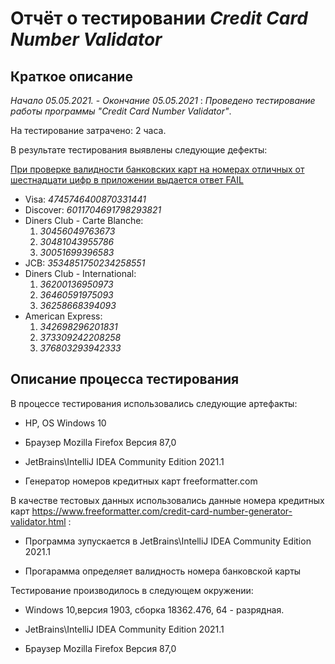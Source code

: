 # Отчёт о тестировании *Credit Card Number Validator* 

## Краткое описание

*Начало 05.05.2021.* - *Окончание 05.05.2021* : *Проведено тестирование работы программы "Credit Card Number Validator"*.

На тестирование затрачено:  2 часа.

В результате тестирования выявлены следующие дефекты: 

            
[При проверке валидности банковских карт на номерах отличных от шестнадцати цифр в приложении выдается ответ FAIL](https://github.com/frantzev/Introduction-to-Java/issues/1#issue-876879475)
* Visa: *4745746400870331441*
* Discover: *6011704691798293821*
* Diners Club - Carte Blanche:
  1. *30456049763673*
  2. *30481043955786*
  3. *30051699396583*
* JCB: *3534851750234258551*
* Diners Club - International:
  1. *36200136950973*
  2. *36460591975093*
  3. *36258668394093*
* American Express:
  1. *342698296201831*
  2. *373309242208258*
  3. *376803293942333*

## Описание процесса тестирования

В процессе тестирования использовались следующие артефакты:

* HP, OS Windows 10 

* Браузер Mozilla Firefox  Версия 87,0 

* JetBrains\IntelliJ IDEA Community Edition 2021.1 

* Генератор номеров кредитных карт freeformatter.com

В качестве тестовых данных использовались данные номера кредитных карт https://www.freeformatter.com/credit-card-number-generator-validator.html :

* Программа зупускается в JetBrains\IntelliJ IDEA Community Edition 2021.1  

* Прогарамма определяет валидность номера банковской карты 

Тестирование производилось в следующем окружении:

* Windows 10,версия 1903, сборка 18362.476, 64 - разрядная.

* JetBrains\IntelliJ IDEA Community Edition 2021.1 

* Браузер Mozilla Firefox Версия 87,0 
